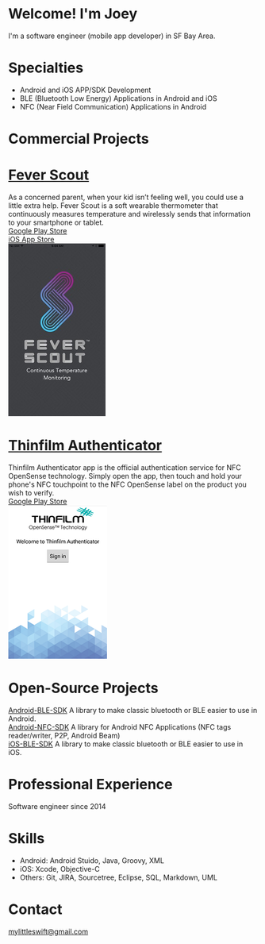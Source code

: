 # Welcome! I'm Joey

I'm a software engineer (mobile app developer) in SF Bay Area.

# Specialties
  * Android and iOS APP/SDK Development
  * BLE (Bluetooth Low Energy) Applications in Android and iOS
  * NFC (Near Field Communication) Applications in Android

# Commercial Projects

# [Fever Scout](https://feverscout.com)<br />
As a concerned parent, when your kid isn’t feeling well, you could use a little extra help. Fever Scout is a soft wearable thermometer that continuously measures temperature and wirelessly sends that information to your smartphone or tablet.<br />
[Google Play Store](https://play.google.com/store/apps/details?id=com.vivalnk.feverscout&hl=en)<br />
[iOS App Store](https://itunes.apple.com/us/app/fever-scout/id1095852565?mt=8)<br />
<img align="centered" src="https://github.com/Mylittleswift/mylittleswift.github.io/blob/master/image/feverscout.jpeg" />


# [Thinfilm Authenticator](http://thinfilm.no/products-nfc-solutions/)<br />
Thinfilm Authenticator app is the official authentication service for NFC OpenSense technology. Simply open the app, then touch and hold your phone's NFC touchpoint to the NFC OpenSense label on the product you wish to verify.<br />
[Google Play Store](https://play.google.com/store/apps/details?id=no.thinfilm.opensenseauth&hl=en)<br />
<img align="centered" src="https://github.com/Mylittleswift/mylittleswift.github.io/blob/master/image/thinfilm.png" />


# Open-Source Projects

[Android-BLE-SDK](https://github.com/Mylittleswift/Android-BLE-SDK/)
A library to make classic bluetooth or BLE easier to use in Android.<br />
[Android-NFC-SDK](https://github.com/Mylittleswift/Android-NFC-SDK/)
A library for Android NFC Applications (NFC tags reader/writer, P2P, Android Beam)<br />
[iOS-BLE-SDK](https://github.com/Mylittleswift/iOS-BLE-SDK/)
A library to make classic bluetooth or BLE easier to use in iOS.<br />

# Professional Experience
Software engineer since 2014

# Skills
* Android: Android Stuido, Java, Groovy, XML
* iOS: Xcode, Objective-C
* Others: Git, JIRA, Sourcetree, Eclipse, SQL, Markdown, UML 

# Contact
<mylittleswift@gmail.com>
